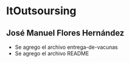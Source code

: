 # ItOutsoursing
## José Manuel Flores Hernández

- Se agrego el archivo entrega-de-vacunas
- Se agrego el archivo README
